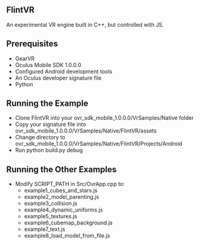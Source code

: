 FlintVR
--------

An experimental VR engine built in C++, but controlled with JS. 


Prerequisites
-------------

* GearVR
* Oculus Mobile SDK 1.0.0.0
* Configured Android development tools
* An Oculus developer signature file
* Python


Running the Example
-------------------

* Clone FlintVR into your ovr_sdk_mobile_1.0.0.0/VrSamples/Native folder
* Copy your signature file into ovr_sdk_mobile_1.0.0.0/VrSamples/Native/FlintVR/assets
* Change directory to ovr_sdk_mobile_1.0.0.0/VrSamples/Native/FlintVR/Projects/Android
* Run python build.py debug


Running the Other Examples
--------------------------

* Modify SCRIPT_PATH in Src/OvrApp.cpp to:
  * example1_cubes_and_stars.js
  * example2_model_parenting.js
  * example3_collision.js
  * example4_dynamic_uniforms.js
  * example5_textures.js
  * example6_cubemap_background.js
  * example7_text.js
  * example8_load_model_from_file.js